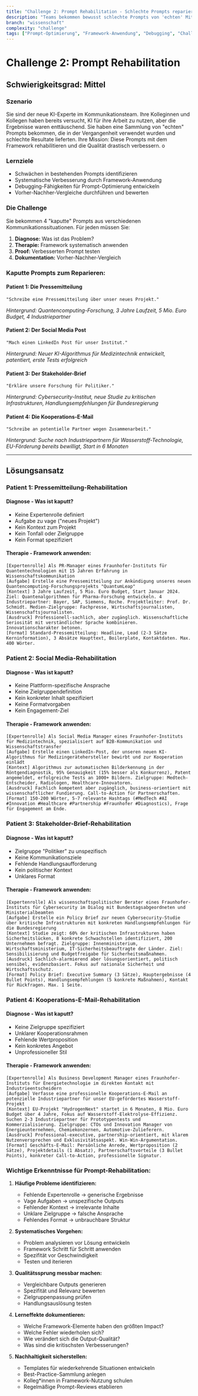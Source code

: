 ```yaml
---
title: "Challenge 2: Prompt Rehabilitation - Schlechte Prompts reparieren"
description: "Teams bekommen bewusst schlechte Prompts von 'echten' Mitarbeitern und müssen sie mit dem Framework reparieren und drastisch verbessern."
branch: "wissenschaft"
complexity: "challenge"
tags: ["Prompt-Optimierung", "Framework-Anwendung", "Debugging", "Challenge"]
---
```


# Challenge 2: Prompt Rehabilitation

## Schwierigkeitsgrad: Mittel

### Szenario
Sie sind der neue KI-Experte im Kommunikationsteam. Ihre Kolleginnen und Kollegen haben bereits versucht, KI für ihre Arbeit zu nutzen, aber die Ergebnisse waren enttäuschend. Sie haben eine Sammlung von "echten" Prompts bekommen, die in der Vergangenheit verwendet wurden und schlechte Resultate lieferten. Ihre Mission: Diese Prompts mit dem Framework rehabilitieren und die Qualität drastisch verbessern.
o
### Lernziele
- Schwächen in bestehenden Prompts identifizieren
- Systematische Verbesserung durch Framework-Anwendung
- Debugging-Fähigkeiten für Prompt-Optimierung entwickeln
- Vorher-Nachher-Vergleiche durchführen und bewerten

### Die Challenge

Sie bekommen 4 "kaputte" Prompts aus verschiedenen Kommunikationssituationen. Für jeden müssen Sie:

1. **Diagnose:** Was ist das Problem?
2. **Therapie:** Framework systematisch anwenden
3. **Proof:** Verbesserten Prompt testen
4. **Dokumentation:** Vorher-Nachher-Vergleich

### Kaputte Prompts zum Reparieren:

#### **Patient 1: Die Pressemitteilung**
```
"Schreibe eine Pressemitteilung über unser neues Projekt."
```
*Hintergrund: Quantencomputing-Forschung, 3 Jahre Laufzeit, 5 Mio. Euro Budget, 4 Industriepartner*

#### **Patient 2: Der Social Media Post**
```
"Mach einen LinkedIn Post für unser Institut."
```
*Hintergrund: Neuer KI-Algorithmus für Medizintechnik entwickelt, patentiert, erste Tests erfolgreich*

#### **Patient 3: Der Stakeholder-Brief**
```
"Erkläre unsere Forschung für Politiker."
```
*Hintergrund: Cybersecurity-Institut, neue Studie zu kritischen Infrastrukturen, Handlungsempfehlungen für Bundesregierung*

#### **Patient 4: Die Kooperations-E-Mail**
```
"Schreibe an potentielle Partner wegen Zusammenarbeit."
```
*Hintergrund: Suche nach Industriepartnern für Wasserstoff-Technologie, EU-Förderung bereits bewilligt, Start in 6 Monaten*

---

## Lösungsansatz

### Patient 1: Pressemitteilung-Rehabilitation

#### **Diagnose - Was ist kaputt?**
- Keine Expertenrolle definiert
- Aufgabe zu vage ("neues Projekt")
- Kein Kontext zum Projekt
- Kein Tonfall oder Zielgruppe
- Kein Format spezifiziert

#### **Therapie - Framework anwenden:**

```
[Expertenrolle] Als PR-Manager eines Fraunhofer-Instituts für Quantentechnologien mit 15 Jahren Erfahrung in Wissenschaftskommunikation
[Aufgabe] Erstelle eine Pressemitteilung zur Ankündigung unseres neuen Quantencomputing-Forschungsprojekts "QuantumLeap" 
[Kontext] 3 Jahre Laufzeit, 5 Mio. Euro Budget, Start Januar 2024. Ziel: Quantenalgorithmen für Pharma-Forschung entwickeln. 4 Industriepartner: Bayer, SAP, Siemens, Roche. Projektleiter: Prof. Dr. Schmidt. Medien-Zielgruppe: Fachpresse, Wirtschaftsjournalisten, Wissenschaftsjournalisten.
[Ausdruck] Professionell-sachlich, aber zugänglich. Wissenschaftliche Seriosität mit verständlicher Sprache kombinieren. Innovationscharakter betonen.
[Format] Standard-Pressemitteilung: Headline, Lead (2-3 Sätze Kerninformation), 3 Absätze Haupttext, Boilerplate, Kontaktdaten. Max. 400 Wörter.
```

### Patient 2: Social Media-Rehabilitation

#### **Diagnose - Was ist kaputt?**
- Keine Plattform-spezifische Ansprache
- Keine Zielgruppendefinition
- Kein konkreter Inhalt spezifiziert
- Keine Formatvorgaben
- Kein Engagement-Ziel

#### **Therapie - Framework anwenden:**

```
[Expertenrolle] Als Social Media Manager eines Fraunhofer-Instituts für Medizintechnik, spezialisiert auf B2B-Kommunikation und Wissenschaftstransfer
[Aufgabe] Erstelle einen LinkedIn-Post, der unseren neuen KI-Algorithmus für Medizingerätehersteller bewirbt und zur Kooperation einlädt
[Kontext] Algorithmus zur automatischen Bilderkennung in der Röntgendiagnostik, 95% Genauigkeit (15% besser als Konkurrenz), Patent angemeldet, erfolgreiche Tests an 1000+ Bildern. Zielgruppe: Medtech-Entscheider, Radiologen, Healthcare-Innovatoren.
[Ausdruck] Fachlich kompetent aber zugänglich, business-orientiert mit wissenschaftlicher Fundierung. Call-to-Action für Partnerschaften.
[Format] 150-200 Wörter, 5-7 relevante Hashtags (#MedTech #AI #Innovation #Healthcare #Partnership #Fraunhofer #Diagnostics), Frage für Engagement am Ende.
```

### Patient 3: Stakeholder-Brief-Rehabilitation

#### **Diagnose - Was ist kaputt?**
- Zielgruppe "Politiker" zu unspezifisch
- Keine Kommunikationsziele
- Fehlende Handlungsaufforderung
- Kein politischer Kontext
- Unklares Format

#### **Therapie - Framework anwenden:**

```
[Expertenrolle] Als wissenschaftspolitischer Berater eines Fraunhofer-Instituts für Cybersecurity im Dialog mit Bundestagsabgeordneten und Ministerialbeamten
[Aufgabe] Erstelle ein Policy Brief zur neuen Cybersecurity-Studie über kritische Infrastrukturen mit konkreten Handlungsempfehlungen für die Bundesregierung
[Kontext] Studie zeigt: 60% der kritischen Infrastrukturen haben Sicherheitslücken, 8 konkrete Schwachstellen identifiziert, 200 Unternehmen befragt. Zielgruppe: Innenministerium, Wirtschaftsministerium, IT-Sicherheitsbeauftragte der Länder. Ziel: Sensibilisierung und Budgetfreigabe für Sicherheitsmaßnahmen.
[Ausdruck] Sachlich-alarmierend aber lösungsorientiert, politisch sensibel, evidenzbasiert. Fokus auf nationale Sicherheit und Wirtschaftsschutz.
[Format] Policy Brief: Executive Summary (3 Sätze), Hauptergebnisse (4 Bullet Points), Handlungsempfehlungen (5 konkrete Maßnahmen), Kontakt für Rückfragen. Max. 1 Seite.
```

### Patient 4: Kooperations-E-Mail-Rehabilitation

#### **Diagnose - Was ist kaputt?**
- Keine Zielgruppe spezifiziert
- Unklarer Kooperationsrahmen
- Fehlende Wertproposition
- Kein konkretes Angebot
- Unprofessioneller Stil

#### **Therapie - Framework anwenden:**

```
[Expertenrolle] Als Business Development Manager eines Fraunhofer-Instituts für Energietechnologie im direkten Kontakt mit Industrieentscheidern
[Aufgabe] Verfasse eine professionelle Kooperations-E-Mail an potenzielle Industriepartner für unser EU-gefördertes Wasserstoff-Projekt
[Kontext] EU-Projekt "HydrogenNext" startet in 6 Monaten, 8 Mio. Euro Budget über 4 Jahre, Fokus auf Wasserstoff-Elektrolyse-Effizienz. Suchen 2-3 Industriepartner für Prototypentests und Kommerzialisierung. Zielgruppe: CTOs und Innovation Manager von Energieunternehmen, Chemiekonzernen, Automotive-Zulieferern.
[Ausdruck] Professional-executive, partnership-orientiert, mit klarem Nutzenversprechen und Exklusivitätsaspekt. Win-Win-Argumentation.
[Format] Geschäfts-E-Mail: Persönliche Anrede, Wertproposition (2 Sätze), Projektdetails (1 Absatz), Partnerschaftsvorteile (3 Bullet Points), konkreter Call-to-Action, professionelle Signatur.
```

### Wichtige Erkenntnisse für Prompt-Rehabilitation:

1. **Häufige Probleme identifizieren:**
   - Fehlende Expertenrolle → generische Ergebnisse
   - Vage Aufgaben → unspezifische Outputs
   - Fehlender Kontext → irrelevante Inhalte
   - Unklare Zielgruppe → falsche Ansprache
   - Fehlendes Format → unbrauchbare Struktur

2. **Systematisches Vorgehen:**
   - Problem analysieren vor Lösung entwickeln
   - Framework Schritt für Schritt anwenden
   - Spezifität vor Geschwindigkeit
   - Testen und iterieren

3. **Qualitätssprung messbar machen:**
   - Vergleichbare Outputs generieren
   - Spezifität und Relevanz bewerten
   - Zielgruppenpassung prüfen
   - Handlungsauslösung testen

4. **Lerneffekte dokumentieren:**
   - Welche Framework-Elemente haben den größten Impact?
   - Welche Fehler wiederholen sich?
   - Wie verändert sich die Output-Qualität?
   - Was sind die kritischsten Verbesserungen?

5. **Nachhaltigkeit sicherstellen:**
   - Templates für wiederkehrende Situationen entwickeln
   - Best-Practice-Sammlung anlegen
   - Kolleg*innen in Framework-Nutzung schulen
   - Regelmäßige Prompt-Reviews etablieren